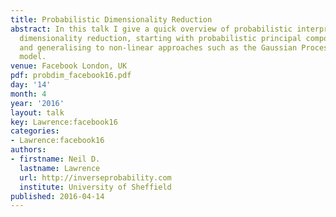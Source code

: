 ```yaml
---
title: Probabilistic Dimensionality Reduction
abstract: In this talk I give a quick overview of probabilistic interpretations of
  dimensionality reduction, starting with probabilistic principal component analysis
  and generalising to non-linear approaches such as the Gaussian Process Latent variable
  model.
venue: Facebook London, UK
pdf: probdim_facebook16.pdf
day: '14'
month: 4
year: '2016'
layout: talk
key: Lawrence:facebook16
categories:
- Lawrence:facebook16
authors:
- firstname: Neil D.
  lastname: Lawrence
  url: http://inverseprobability.com
  institute: University of Sheffield
published: 2016-04-14
---
```

